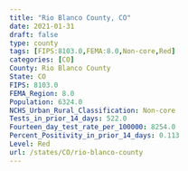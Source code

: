 ```yaml
---
title: "Rio Blanco County, CO"
date: 2021-01-31
draft: false
type: county
tags: [FIPS:8103.0,FEMA:8.0,Non-core,Red]
categories: [CO]
County: Rio Blanco County
State: CO
FIPS: 8103.0
FEMA_Region: 8.0
Population: 6324.0
NCHS_Urban_Rural_Classification: Non-core
Tests_in_prior_14_days: 522.0
Fourteen_day_test_rate_per_100000: 8254.0
Percent_Positivity_in_prior_14_days: 0.113
Level: Red
url: /states/CO/rio-blanco-county
---
```



